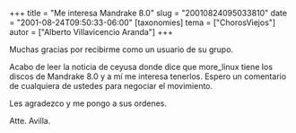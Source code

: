+++
title = "Me interesa Mandrake 8.0"
slug = "20010824095033810"
date = "2001-08-24T09:50:33-06:00"
[taxonomies]
tema = ["ChorosViejos"]
autor = ["Alberto Villavicencio Aranda"]
+++

Muchas gracias por recibirme como un usuario de su grupo.

Acabo de leer la noticia de ceyusa donde dice que more_linux tiene los
discos de Mandrake 8.0 y a mí me interesa tenerlos. Espero un comentario
de cualquiera de ustedes para negociar el movimiento.

Les agradezco y me pongo a sus ordenes.

Atte. Avilla.


